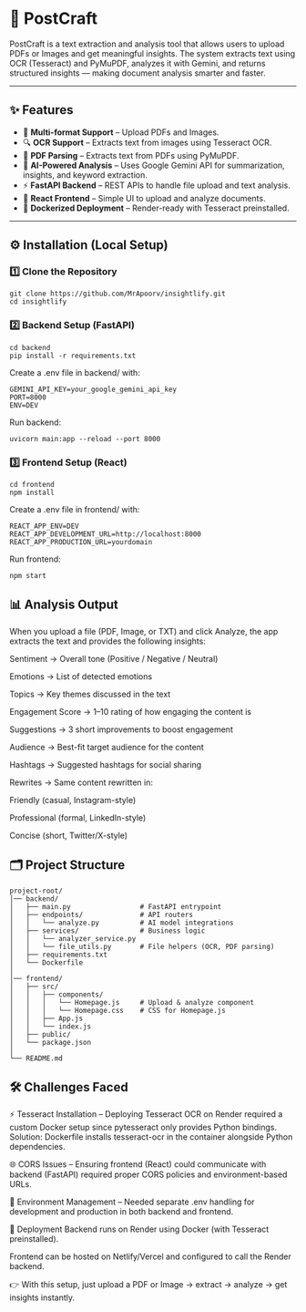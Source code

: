 # 📖 PostCraft

PostCraft is a text extraction and analysis tool that allows users to upload PDFs or Images and get meaningful insights. The system extracts text using OCR (Tesseract) and PyMuPDF, analyzes it with Gemini, and returns structured insights — making document analysis smarter and faster.

---

## ✨ Features

- 📂 **Multi-format Support** – Upload PDFs and Images.
- 🔍 **OCR Support** – Extracts text from images using Tesseract OCR.
- 📑 **PDF Parsing** – Extracts text from PDFs using PyMuPDF.
- 🤖 **AI-Powered Analysis** – Uses Google Gemini API for summarization, insights, and keyword extraction.
- ⚡ **FastAPI Backend** – REST APIs to handle file upload and text analysis.
- 🎨 **React Frontend** – Simple UI to upload and analyze documents.
- 🐳 **Dockerized Deployment** – Render-ready with Tesseract preinstalled.

---

## ⚙️ Installation (Local Setup)

### 1️⃣ Clone the Repository
```
git clone https://github.com/MrApoorv/insightlify.git
cd insightlify
```

### 2️⃣ Backend Setup (FastAPI)
```
cd backend
pip install -r requirements.txt
```
Create a .env file in backend/ with:
```
GEMINI_API_KEY=your_google_gemini_api_key
PORT=8000
ENV=DEV
```
Run backend:
```
uvicorn main:app --reload --port 8000
```
### 3️⃣ Frontend Setup (React)
```
cd frontend
npm install
```
Create a .env file in frontend/ with:
```
REACT_APP_ENV=DEV
REACT_APP_DEVELOPMENT_URL=http://localhost:8000
REACT_APP_PRODUCTION_URL=yourdomain
```
Run frontend:
```
npm start
```

## 📊 Analysis Output
When you upload a file (PDF, Image, or TXT) and click Analyze, the app extracts the text and provides the following insights:

Sentiment → Overall tone (Positive / Negative / Neutral)

Emotions → List of detected emotions

Topics → Key themes discussed in the text

Engagement Score → 1–10 rating of how engaging the content is

Suggestions → 3 short improvements to boost engagement

Audience → Best-fit target audience for the content

Hashtags → Suggested hashtags for social sharing

Rewrites → Same content rewritten in:

Friendly (casual, Instagram-style)

Professional (formal, LinkedIn-style)

Concise (short, Twitter/X-style)

## 🗂️ Project Structure
```
project-root/
│── backend/
│   ├── main.py                 # FastAPI entrypoint
│   ├── endpoints/              # API routers
│   │   └── analyze.py          # AI model integrations
│   ├── services/               # Business logic
│   │   └── analyzer_service.py
│   │   └── file_utils.py       # File helpers (OCR, PDF parsing)
│   ├── requirements.txt
│   └── Dockerfile
│
│── frontend/
│   ├── src/
│   │   ├── components/
│   │   │   └── Homepage.js     # Upload & analyze component
│   │   │   └── Homepage.css    # CSS for Homepage.js
│   │   ├── App.js
│   │   └── index.js
│   ├── public/
│   └── package.json
│
└── README.md
```
## 🛠️ Challenges Faced
⚡ Tesseract Installation – Deploying Tesseract OCR on Render required a custom Docker setup since pytesseract only provides Python bindings. Solution: Dockerfile installs tesseract-ocr in the container alongside Python dependencies.

🌐 CORS Issues – Ensuring frontend (React) could communicate with backend (FastAPI) required proper CORS policies and environment-based URLs.

🔑 Environment Management – Needed separate .env handling for development and production in both backend and frontend.

🚀 Deployment
Backend runs on Render using Docker (with Tesseract preinstalled).

Frontend can be hosted on Netlify/Vercel and configured to call the Render backend.

👉 With this setup, just upload a PDF or Image → extract → analyze → get insights instantly.